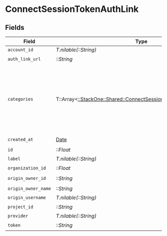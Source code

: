 # ConnectSessionTokenAuthLink


## Fields

| Field                                                                                                                               | Type                                                                                                                                | Required                                                                                                                            | Description                                                                                                                         | Example                                                                                                                             |
| ----------------------------------------------------------------------------------------------------------------------------------- | ----------------------------------------------------------------------------------------------------------------------------------- | ----------------------------------------------------------------------------------------------------------------------------------- | ----------------------------------------------------------------------------------------------------------------------------------- | ----------------------------------------------------------------------------------------------------------------------------------- |
| `account_id`                                                                                                                        | *T.nilable(::String)*                                                                                                               | :heavy_minus_sign:                                                                                                                  | N/A                                                                                                                                 |                                                                                                                                     |
| `auth_link_url`                                                                                                                     | *::String*                                                                                                                          | :heavy_check_mark:                                                                                                                  | N/A                                                                                                                                 |                                                                                                                                     |
| `categories`                                                                                                                        | T::Array<[::StackOne::Shared::ConnectSessionTokenAuthLinkCategories](../../models/shared/connectsessiontokenauthlinkcategories.md)> | :heavy_minus_sign:                                                                                                                  | N/A                                                                                                                                 | [<br/>"ats",<br/>"hris",<br/>"hrisLegacy",<br/>"crm",<br/>"iam",<br/>"marketing",<br/>"lms",<br/>"stackOne",<br/>"fileStorage"<br/>] |
| `created_at`                                                                                                                        | [Date](https://ruby-doc.org/stdlib-2.6.1/libdoc/date/rdoc/Date.html)                                                                | :heavy_check_mark:                                                                                                                  | N/A                                                                                                                                 |                                                                                                                                     |
| `id`                                                                                                                                | *::Float*                                                                                                                           | :heavy_check_mark:                                                                                                                  | N/A                                                                                                                                 |                                                                                                                                     |
| `label`                                                                                                                             | *T.nilable(::String)*                                                                                                               | :heavy_minus_sign:                                                                                                                  | N/A                                                                                                                                 |                                                                                                                                     |
| `organization_id`                                                                                                                   | *::Float*                                                                                                                           | :heavy_check_mark:                                                                                                                  | N/A                                                                                                                                 |                                                                                                                                     |
| `origin_owner_id`                                                                                                                   | *::String*                                                                                                                          | :heavy_check_mark:                                                                                                                  | N/A                                                                                                                                 |                                                                                                                                     |
| `origin_owner_name`                                                                                                                 | *::String*                                                                                                                          | :heavy_check_mark:                                                                                                                  | N/A                                                                                                                                 |                                                                                                                                     |
| `origin_username`                                                                                                                   | *T.nilable(::String)*                                                                                                               | :heavy_minus_sign:                                                                                                                  | N/A                                                                                                                                 |                                                                                                                                     |
| `project_id`                                                                                                                        | *::String*                                                                                                                          | :heavy_check_mark:                                                                                                                  | N/A                                                                                                                                 |                                                                                                                                     |
| `provider`                                                                                                                          | *T.nilable(::String)*                                                                                                               | :heavy_minus_sign:                                                                                                                  | N/A                                                                                                                                 |                                                                                                                                     |
| `token`                                                                                                                             | *::String*                                                                                                                          | :heavy_check_mark:                                                                                                                  | N/A                                                                                                                                 |                                                                                                                                     |